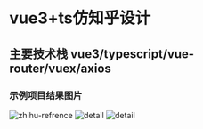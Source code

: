 # vue3+ts仿知乎设计

## 主要技术栈 vue3/typescript/vue-router/vuex/axios

### 示例项目结果图片

![zhihu-refrence](https://user-images.githubusercontent.com/84338417/156725401-7f088e16-35d4-4a91-a06b-34c22036b7f5.png)
![detail](https://user-images.githubusercontent.com/84338417/156725423-cca9476e-3972-4999-a670-1ff6b9e2feb1.png)
![detail](https://user-images.githubusercontent.com/84338417/156725447-d449769f-e162-48da-8d6a-2caba53fa60d.png)
